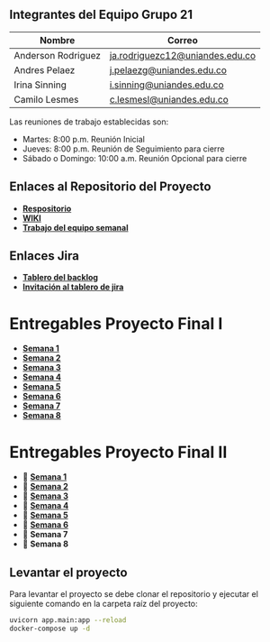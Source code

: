 ##  Integrantes del Equipo **Grupo 21** 

| Nombre             | Correo                         |
|--------------------|--------------------------------|
| Anderson Rodriguez | ja.rodriguezc12@uniandes.edu.co |
| Andres Pelaez      | j.pelaezg@uniandes.edu.co       |
| Irina Sinning      | i.sinning@uniandes.edu.co      |
| Camilo Lesmes      | c.lesmesl@uniandes.edu.co      |

Las reuniones de trabajo establecidas son:

* Martes: 8:00 p.m. Reunión Inicial
* Jueves: 8:00 p.m. Reunión de Seguimiento para cierre
* Sábado o Domingo: 10:00 a.m. Reunión Opcional para cierre

## Enlaces al Repositorio del Proyecto
* [**Respositorio**](https://github.com/lesmesl/Proyecto-Final-Grupo-21)
* [**WIKI**](https://github.com/lesmesl/Proyecto-Final-Grupo-21/wiki) 
* [**Trabajo del equipo semanal**](https://github.com/users/lesmesl/projects/3/views/1)

## Enlaces Jira
* [**Tablero del backlog**](https://proyecto-final-grupo-21-andes.atlassian.net/jira/software/projects/PFG2/boards/1)
* [**Invitación al tablero de jira**](https://id.atlassian.com/invite/p/jira-software?id=caFxmqGFROit2GHXifTPlA)

# Entregables Proyecto Final I
* [**Semana 1**](https://github.com/lesmesl/Proyecto-Final-Grupo-21/wiki/Semana-1)
* [**Semana 2**](https://github.com/lesmesl/Proyecto-Final-Grupo-21/wiki/Semana-2)
* [**Semana 3**](https://github.com/lesmesl/Proyecto-Final-Grupo-21/wiki/Semana--3)
* [**Semana 4**](https://github.com/lesmesl/Proyecto-Final-Grupo-21/wiki/Semana-4)
* [**Semana 5**](https://github.com/lesmesl/Proyecto-Final-Grupo-21/wiki/Semana-5)
* [**Semana 6**](https://github.com/lesmesl/Proyecto-Final-Grupo-21/wiki/Semana-6)
* [**Semana 7**](https://github.com/lesmesl/Proyecto-Final-Grupo-21/wiki/Semana-7)
* [**Semana 8**](https://github.com/lesmesl/Proyecto-Final-Grupo-21/wiki/Semana-8)

# Entregables Proyecto Final II
* 📅 [**Semana 1**](https://github.com/lesmesl/Proyecto-Final-Grupo-21/wiki/Semana-1-Proyecto-Final-II)
* 📅 [**Semana 2**](https://github.com/lesmesl/Proyecto-Final-Grupo-21/wiki/Semana-2-Proyecto-Final-II)
* 📅 [**Semana 3**](https://github.com/lesmesl/Proyecto-Final-Grupo-21/wiki/Semana-3-Proyecto-Final-II)
* 📅 [**Semana 4**](https://github.com/lesmesl/Proyecto-Final-Grupo-21/wiki/Semana-4-Proyecto-Final-II)
* 📅 [**Semana 5**](https://github.com/lesmesl/Proyecto-Final-Grupo-21/wiki/Semana-5-Proyecto-Final-II)
* 📅 [**Semana 6**](https://github.com/lesmesl/Proyecto-Final-Grupo-21/wiki/Semana-6-Proyecto-Final-II)
* 📅 **Semana 7**
* 📅 **Semana 8**

## Levantar el proyecto
Para levantar el proyecto se debe clonar el repositorio y ejecutar el siguiente comando en la carpeta raíz del proyecto:

```bash
uvicorn app.main:app --reload
docker-compose up -d
```
